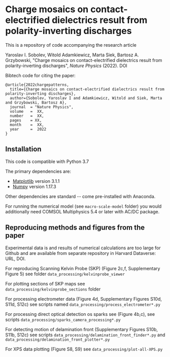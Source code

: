 #  Charge mosaics on contact-electrified dielectrics result from polarity-inverting discharges

This is a repository of code accompanying the research article 

Yaroslav I. Sobolev, Witold Adamkiewicz, Marta Siek, Bartosz A. Grzybowski,
"Charge mosaics on contact-electrified dielectrics result
from polarity-inverting discharges", *Nature Physics* (2022). DOI

Bibtech code for citing the paper:

```
@article{2022chargepatterns,
  title={Charge mosaics on contact-electrified dielectrics result from polarity-inverting discharges},
  author={Sobolev, Yaroslav I and Adamkiewicz, Witold and Siek, Marta and Grzybowski, Bartosz A},
  journal  = "Nature Physics",
  volume   =  XX,
  number   =  XX,
  pages    = XX,
  month    =  XX,
  year     =  2022
}
```

## Installation

This code is compatible with Python 3.7

The primary dependencies are:

* [Matplotlib](https://matplotlib.org/) version 3.1.1
* [Numpy](https://numpy.org/) version 1.17.3

Other dependencies are standard -- come pre-installed with Anaconda.

For running the numerical model (see `macro-scale-model` folder) you would additionally need
COMSOL Multiphysics 5.4 or later with AC/DC package.

## Reproducing methods and figures from the paper
Experimental data is and results of numerical calculations are too large for Github and 
are available from separate repository in Harvard Dataverse: URL, DOI.

For reproducing Scanning Kelvin Probe (SKP) (Figure 2c,f, Supplementary Figure 5) see 
folder `data_processing/kelvinprobe_viewer`

For plotting sections of SKP maps see `data_processing/kelvinprobe_sections` folder

For processing electrometer data (Figure 4d, Supplementary Figures S10d, S11d, S12c) see 
scripts named `data_processing/process_electrometer*.py`

For processing direct optical detection os sparks see (Figure 4b,c), see 
scripts `data_processing/sparks_camera_processing*.py `

For detecting motion of delamination front (Supplementary Figures S10b, S11b, S12c) see scripts
`data_processing/delamination_front_finder*.py` and `data_processing/delamination_front_plotter*.py`

For XPS data plotting (Figure S8, S9) see `data_processing/plot-all-XPS.py`

